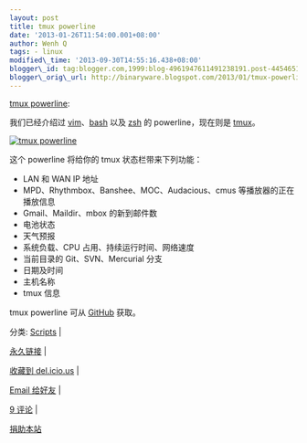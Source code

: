 ```yaml
--- 
layout: post 
title: tmux powerline 
date: '2013-01-26T11:54:00.001+08:00' 
author: Wenh Q
tags: - linux
modified\_time: '2013-09-30T14:55:16.438+08:00' 
blogger\_id: tag:blogger.com,1999:blog-4961947611491238191.post-4454651810230929682
blogger\_orig\_url: http://binaryware.blogspot.com/2013/01/tmux-powerline.html
--- 
```

[tmux
powerline](http://linuxtoy.org/archives/tmux-powerline.html):

我们已经介绍过
[vim](http://linuxtoy.org/archives/scripting-tmux.html)、[bash](http://linuxtoy.org/archives/powerline-like-prompt-for-bash-and-zsh.html)
以及
[zsh](http://linuxtoy.org/archives/powerline-like-prompt-for-bash-and-zsh.html)
的 powerline，现在则是
[tmux](https://github.com/erikw/tmux-powerline)。



[![tmux
powerline](http://lt-file.b0.upaiyun.com/files/2013/01/tmux-powerline-thumb.png)](http://lt-file.b0.upaiyun.com/files/2013/01/tmux-powerline.png)



这个 powerline 将给你的 tmux 状态栏带来下列功能：




-   LAN 和 WAN IP 地址
-   MPD、Rhythmbox、Banshee、MOC、Audacious、cmus 等播放器的正在播放信息
-   Gmail、Maildir、mbox 的新到邮件数
-   电池状态
-   天气预报
-   系统负载、CPU 占用、持续运行时间、网络速度
-   当前目录的 Git、SVN、Mercurial 分支
-   日期及时间
-   主机名称
-   tmux 信息



tmux powerline 可从 [GitHub](https://github.com/erikw/tmux-powerline)
获取。

分类:
[Scripts](http://linuxtoy.org/category/apps/scripts "View all posts in Scripts")
|

[永久链接](http://linuxtoy.org/archives/tmux-powerline.html) |

[收藏到
del.icio.us](http://delicious.com/save?url=http://linuxtoy.org/archives/tmux-powerline.html&title=tmux%20powerline)
|

[Email
给好友](mailto:?Subject=Check+This+Out&body=I+think+you'll+like+this:+http://linuxtoy.org/archives/tmux-powerline.html)
|

[9 评论](http://linuxtoy.org/archives/tmux-powerline.html#comments) |

[捐助本站](http://linuxtoy.org/faq/donate)
